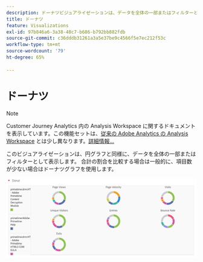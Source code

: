 ```yaml
---
description: ドーナツビジュアライゼーションは、データを全体の一部またはフィルターとして表示します。
title: ドーナツ
feature: Visualizations
exl-id: 97b846a6-3a38-48c7-b686-b792bb882fdb
source-git-commit: c36dddb31261a3a5e37be9c4566f5e7ec212f53c
workflow-type: tm+mt
source-wordcount: '79'
ht-degree: 65%

---
```


# ドーナツ

>[!NOTE]
>
>Customer Journey Analytics 内の Analysis Workspace に関するドキュメントを表示しています。この機能セットは、[従来の Adobe Analytics の Analysis Workspace](https://experienceleague.adobe.com/docs/analytics/analyze/analysis-workspace/home.html?lang=ja) とは少し異なります。[詳細情報...](/help/getting-started/cja-aa.md)

このビジュアライゼーションは、円グラフと同様に、データを全体の一部またはフィルターとして表示します。 合計の割合を比較する場合は一般的に、項目数が少ない場合はドーナツグラフを使用します。

![](assets/donut.png)
